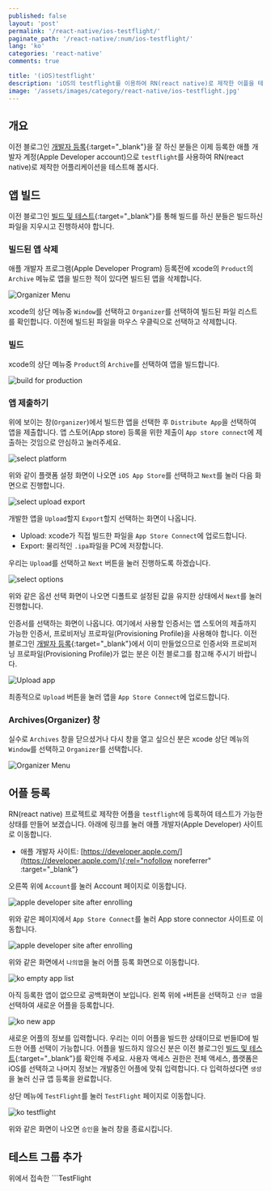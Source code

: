 ```yaml
---
published: false
layout: 'post'
permalink: '/react-native/ios-testflight/'
paginate_path: '/react-native/:num/ios-testflight/'
lang: 'ko'
categories: 'react-native'
comments: true

title: '(iOS)testflight'
description: 'iOS의 testflight를 이용하여 RN(react native)로 제작한 어플을 테스트해 보자.'
image: '/assets/images/category/react-native/ios-testflight.jpg'
---
```



## 개요
이전 블로그인 [개발자 등록]({{site.url}}/{{page.categories}}/enroll-developer-program/){:target="_blank"}을 잘 하신 분들은 이제 등록한 애플 개발자 계정(Apple Developer account)으로 ```testflight```를 사용하여 RN(react native)로 제작한 어플리케이션을 테스트해 봅시다.

## 앱 빌드
이전 블로그인 [빌드 및 테스트]({{site.url}}/{{page.categories}}/running-on-device/){:target="_blank"}를 통해 빌드를 하신 분들은 빌드하신 파일을 지우시고 진행하셔야 합니다.

### 빌드된 앱 삭제
애플 개발자 프로그램(Apple Developer Program) 등록전에 xcode의 ```Product```의 ```Archive``` 메뉴로 앱을 빌드한 적이 있다면 빌드된 앱을 삭제합니다.

![Organizer Menu](/assets/images/category/react-native/ios-testflight/organizer-menu.png)

xcode의 상단 메뉴중 ```Window```를 선택하고 ```Organizer```를 선택하여 빌드된 파일 리스트를 확인합니다. 이전에 빌드된 파일을 마우스 우클릭으로 선택하고 삭제합니다.

### 빌드
xcode의 상단 메뉴중 ```Product```의 ```Archive```를 선택하여 앱을 빌드합니다.

![build for production](/assets/images/category/react-native/ios-testflight/build-for-production.png)

### 앱 제출하기
위에 보이는 창(```Organizer```)에서 빌드한 앱을 선택한 후 ```Distribute App```을 선택하여 앱을 제출합니다. 앱 스토어(App store) 등록을 위한 제출이 ```App store connect```에 제출하는 것임으로 안심하고 눌러주세요.

![select platform](/assets/images/category/react-native/ios-testflight/select-platform.png)

위와 같이 플랫폼 설정 화면이 나오면 ```iOS App Store```를 선택하고 ```Next```를 눌러 다음 화면으로 진행합니다.

![select upload export](/assets/images/category/react-native/ios-testflight/upload-export.png)

개발한 앱을 ```Upload```할지 ```Export```할지 선택하는 화면이 나옵니다.

- Upload: xcode가 직접 빌드한 파일을 ```App Store Connect```에 업로드합니다.
- Export: 물리적인 ```.ipa```파일을 PC에 저장합니다.

우리는 ```Upload```를 선택하고 ```Next``` 버튼을 눌러 진행하도록 하겠습니다.

![select options](/assets/images/category/react-native/ios-testflight/options.png)

위와 같은 옵션 선택 화면이 나오면 디폴트로 설정된 값을 유지한 상태에서 ```Next```를 눌러 진행합니다.

인증서를 선택하는 화면이 나옵니다. 여기에서 사용할 인증서는 앱 스토어의 제출까지 가능한 인증서, 프로비저닝 프로파일(Provisioning Profile)을 사용해야 합니다. 이전 블로그인 [개발자 등록]({{site.url}}/{{page.categories}}/enroll-developer-program/){:target="_blank"}에서 이미 만들었으므로 인증서와 프로비저닝 프로파일(Provisioning Profile)가 없는 분은 이전 블로그를 참고해 주시기 바랍니다.

![Upload app](/assets/images/category/react-native/ios-testflight/upload.png)

최종적으로 ```Upload``` 버튼을 눌러 앱을 ```App Store Connect```에 업로드합니다.

### Archives(Organizer) 창
실수로 ```Archives``` 창을 닫으셨거나 다시 창을 열고 싶으신 분은 xcode 상단 메뉴의 ```Window```를 선택하고 ```Organizer```를 선택합니다.

![Organizer Menu](/assets/images/category/react-native/ios-testflight/organizer-menu.png)

## 어플 등록
RN(react native) 프로젝트로 제작한 어플을 ```testflight```에 등록하여 테스트가 가능한 상태를 만들어 보겠습니다. 아래에 링크를 눌러 애플 개발자(Apple Developer) 사이트로 이동합니다.

- 애플 개발자 사이트: [https://developer.apple.com/](https://developer.apple.com/){:rel="nofollow noreferrer" :target="_blank"}

오른쪽 위에 ```Account```를 눌러 Account 페이지로 이동합니다.

![apple developer site after enrolling](/assets/images/category/react-native/ios-testflight/apple-developer-site-after-enrolling.png)

위와 같은 페이지에서 ```App Store Connect```를 눌러 App store connector 사이트로 이동합니다.

![apple developer site after enrolling](/assets/images/category/react-native/ios-testflight/apple-developer-site-after-enrolling.png)

위와 같은 화면에서 ```나의앱```을 눌러 어플 등록 화면으로 이동합니다.

![ko empty app list](/assets/images/category/react-native/ios-testflight/ko-empty-app-list.png)

아직 등록한 앱이 없으므로 공백화면이 보입니다. 왼쪽 위에 ```+```버튼을 선택하고 ```신규 앱```을 선택하여 새로운 어플을 등록합니다.

![ko new app](/assets/images/category/react-native/ios-testflight/ko-new-app.png)

새로운 어플의 정보를 입력합니다. 우리는 이미 어플을 빌드한 상태이므로 번들ID에 빌드한 어플 선택이 가능합니다. 어플을 빌드하지 않으신 분은 이전 블로그인 [빌드 및 테스트]({{site.url}}/{{page.categories}}/running-on-device/){:target="_blank"}를 확인해 주세요. 사용자 액세스 권한은 전체 액세스, 플랫폼은 iOS를 선택하고 나머지 정보는 개발중인 어플에 맞춰 입력합니다. 다 입력하셨다면 ```생성```을 눌러 신규 앱 등록을 완료합니다.

상단 메뉴에 ```TestFlight```를 눌러 ```TestFlight``` 페이지로 이동합니다.

![ko testflight](/assets/images/category/react-native/ios-testflight/ko-testflight.png)

위와 같은 화면이 나오면 ```승인```을 눌러 창을 종료시킵니다.

## 테스트 그룹 추가
위에서 접속한 ```TestFlight
